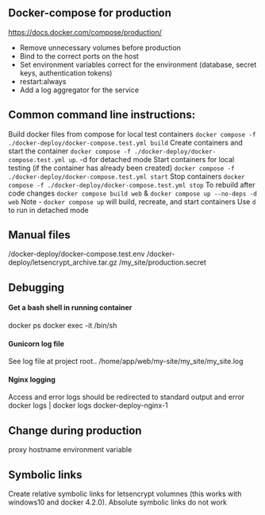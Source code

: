 ## Docker-compose for production
https://docs.docker.com/compose/production/
* Remove unnecessary volumes before production
* Bind to the correct ports on the host
* Set environment variables correct for the environment (database, secret keys, authentication tokens)
* restart:always
* Add a log aggregator for the service

## Common command line instructions:
Build docker files from compose for local test containers `docker compose -f ./docker-deploy/docker-compose.test.yml build`
Create containers and start the container `docker compose -f ./docker-deploy/docker-compose.test.yml up`. -d for detached mode
Start containers for local testing (if the container has already been created) `docker compose -f ./docker-deploy/docker-compose.test.yml start`
Stop containers `docker compose -f ./docker-deploy/docker-compose.test.yml stop`
To rebuild after code changes `docker compose build web` & `docker compose up --no-deps -d web`
Note - `docker compose up` will build, recreate, and start containers
Use `d` to run in detached mode

## Manual files
/docker-deploy/docker-compose.test.env
/docker-deploy/letsencrypt_archive.tar.gz
/my_site/production.secret

## Debugging
#### Get a bash shell in running container
docker ps
docker exec -it <container hash> /bin/sh
#### Gunicorn log file
See log file at project root.. /home/app/web/my-site/my_site/my_site.log
#### Nginx logging
Access and error logs should be redirected to standard output and error
docker logs <container name or ID> | docker logs docker-deploy-nginx-1

## Change during production
proxy hostname environment variable

## Symbolic links
Create relative symbolic links for letsencrypt volumnes (this works with windows10 and docker 4.2.0). Absolute symbolic links do not work

